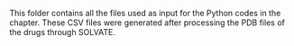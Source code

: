 This folder contains all the files used as input for the Python codes in the chapter. These CSV files were generated after processing the PDB files of the drugs through SOLVATE. 
